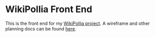 # WikiPollia Front End

This is the front end for my [WikiPollia project](https://wikipollia.netlify.app/). A wireframe and other planning docs can be found [here](https://git.generalassemb.ly/donovanrichardson/project-2/blob/master/project-worksheet.md).